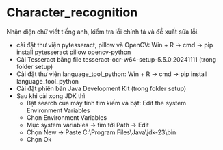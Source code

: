 # Character_recognition
Nhận diện chữ viết tiếng anh, kiểm tra lỗi chính tả và đề xuất sữa lỗi.

- cài đặt thư viện pytesseract, pillow và OpenCV: Win + R -> cmd -> pip install pytesseract pillow opencv-python
- Cài Tesseract bằng file tesseract-ocr-w64-setup-5.5.0.20241111 (trong folder setup)
- Cài đặt thư viện language_tool_python: Win + R -> cmd -> pip install language_tool_python
- Cài đặt phiên bản Java Development Kit (trong folder setup)
- Sau khi cài xong JDK thì 
  + Bật search của máy tính tìm kiếm và bật: Edit the system Environment Variables
  + Chọn Environment Variables
  + Mục system variables -> tìm tới Path -> Edit 
  + Chọn New -> Paste C:\Program Files\Java\jdk-23\bin 
  + Chọn Ok
